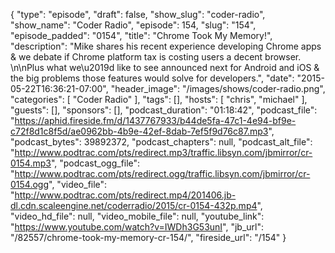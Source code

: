 {
  "type": "episode",
  "draft": false,
  "show_slug": "coder-radio",
  "show_name": "Coder Radio",
  "episode": 154,
  "slug": "154",
  "episode_padded": "0154",
  "title": "Chrome Took My Memory!",
  "description": "Mike shares his recent experience developing Chrome apps & we debate if Chrome platform tax is costing users a decent browser. \n\nPlus what we\u2019d like to see announced next for Android and iOS & the big problems those features would solve for developers.",
  "date": "2015-05-22T16:36:21-07:00",
  "header_image": "/images/shows/coder-radio.png",
  "categories": [
    "Coder Radio"
  ],
  "tags": [],
  "hosts": [
    "chris",
    "michael"
  ],
  "guests": [],
  "sponsors": [],
  "podcast_duration": "01:18:42",
  "podcast_file": "https://aphid.fireside.fm/d/1437767933/b44de5fa-47c1-4e94-bf9e-c72f8d1c8f5d/ae0962bb-4b9e-42ef-8dab-7ef5f9d76c87.mp3",
  "podcast_bytes": 39892372,
  "podcast_chapters": null,
  "podcast_alt_file": "http://www.podtrac.com/pts/redirect.mp3/traffic.libsyn.com/jbmirror/cr-0154.mp3",
  "podcast_ogg_file": "http://www.podtrac.com/pts/redirect.ogg/traffic.libsyn.com/jbmirror/cr-0154.ogg",
  "video_file": "http://www.podtrac.com/pts/redirect.mp4/201406.jb-dl.cdn.scaleengine.net/coderradio/2015/cr-0154-432p.mp4",
  "video_hd_file": null,
  "video_mobile_file": null,
  "youtube_link": "https://www.youtube.com/watch?v=IWDh3G53unI",
  "jb_url": "/82557/chrome-took-my-memory-cr-154/",
  "fireside_url": "/154"
}

